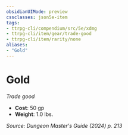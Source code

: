 ```yaml
---
obsidianUIMode: preview
cssclasses: json5e-item
tags:
- ttrpg-cli/compendium/src/5e/xdmg
- ttrpg-cli/item/gear/trade-good
- ttrpg-cli/item/rarity/none
aliases: 
- "Gold"
---
```

# Gold
*Trade good*  


- **Cost**: 50 gp
- **Weight**: 1.0 lbs.

*Source: Dungeon Master's Guide (2024) p. 213*